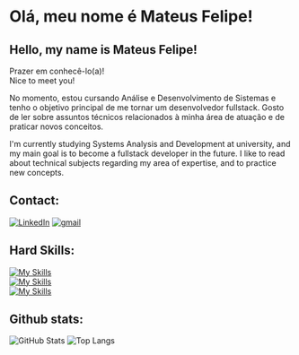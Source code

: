 # Olá, meu nome é Mateus Felipe!
## Hello, my name is Mateus Felipe!

Prazer em conhecê-lo(a)!
<br>
Nice to meet you!

No momento, estou cursando Análise e Desenvolvimento de Sistemas e tenho o objetivo principal de me tornar um desenvolvedor fullstack. Gosto de ler sobre assuntos técnicos relacionados à minha área de atuação e de praticar novos conceitos.

I'm currently studying Systems Analysis and Development at university, and my main goal is to become a fullstack developer in the future. I like to read about technical subjects regarding my area of expertise, and to practice new concepts.

## Contact:

[![LinkedIn](https://skillicons.dev/icons?i=linkedin)](https://www.linkedin.com/in/mateus-felipe-ara%C3%BAjo-ba2b18191/) 
[![gmail](https://img.icons8.com/?size=50&id=qyRpAggnV0zH&format=png)](mailto:brasil.mateus748@gmail.com)

## Hard Skills: 

[![My Skills](https://skillicons.dev/icons?i=html,css,js)](https://skillicons.dev)
<br>
[![My Skills](https://skillicons.dev/icons?i=ts,nodejs,git)](https://skillicons.dev)
<br>
[![My Skills](https://skillicons.dev/icons?i=java,angular)](https://skillicons.dev)

## Github stats:

![GitHub Stats](https://github-readme-stats.vercel.app/api?username=MattFLPe&theme=transparent&bg_color=000&border_color=30A3DC&show_icons=true&icon_color=30A3DC&title_color=E94D5F&text_color=FFF)
![Top Langs](https://github-readme-stats-git-masterrstaa-rickstaa.vercel.app/api/top-langs/?username=MattFLPe&layout=compact&bg_color=000&border_color=30A3DC&title_color=E94D5F&text_color=FFF)



